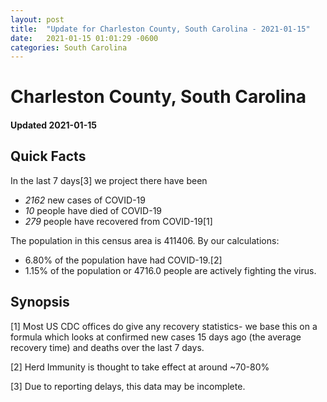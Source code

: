 ```yaml
---
layout: post
title:  "Update for Charleston County, South Carolina - 2021-01-15"
date:   2021-01-15 01:01:29 -0600
categories: South Carolina
---
```


# Charleston County, South Carolina
#### Updated 2021-01-15

## Quick Facts

In the last 7 days[3] we project there have been
- *2162* new cases of COVID-19
- *10* people have died of COVID-19
- *279* people have recovered from COVID-19[1]

The population in this census area is 411406. By our calculations:
- 6.80% of the population have had COVID-19.[2]
- 1.15% of the population or 4716.0 people are actively fighting the virus.

## Synopsis




[1] Most US CDC offices do give any recovery statistics- we base this on a formula which looks at confirmed new cases
15 days ago (the average recovery time) and deaths over the last 7 days.

[2] Herd Immunity is thought to take effect at around ~70-80%

[3] Due to reporting delays, this data may be incomplete.
 
    